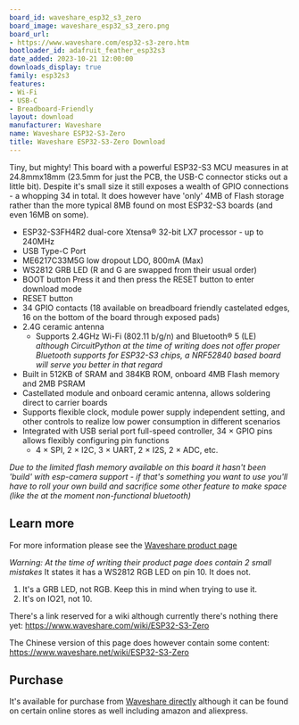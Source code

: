 ```yaml
---
board_id: waveshare_esp32_s3_zero
board_image: waveshare_esp32_s3_zero.png
board_url:
- https://www.waveshare.com/esp32-s3-zero.htm
bootloader_id: adafruit_feather_esp32s3
date_added: 2023-10-21 12:00:00
downloads_display: true
family: esp32s3
features:
- Wi-Fi
- USB-C
- Breadboard-Friendly
layout: download
manufacturer: Waveshare
name: Waveshare ESP32-S3-Zero
title: Waveshare ESP32-S3-Zero Download
---
```


Tiny, but mighty! This board with a powerful ESP32-S3 MCU measures in at 24.8mmx18mm (23.5mm for just the PCB, the USB-C connector sticks out a little bit). Despite it's small size it still exposes a wealth of GPIO connections - a whopping 34 in total. It does however have 'only' 4MB of Flash storage rather than the more typical 8MB found on most ESP32-S3 boards (and even 16MB on some).

 * ESP32-S3FH4R2 dual-core Xtensa® 32-bit LX7 processor - up to 240MHz
 * USB Type-C Port
 * ME6217C33M5G low dropout LDO, 800mA (Max)
 * WS2812 GRB LED (R and G are swapped from their usual order)
 * BOOT button
   Press it and then press the RESET button to enter download mode
 * RESET button
 * 34 GPIO contacts (18 available on breadboard friendly castelated edges, 16 on the bottom of the board through exposed pads)
 * 2.4G ceramic antenna
   * Supports 2.4GHz Wi-Fi (802.11 b/g/n) and Bluetooth® 5 (LE)
   *although CircuitPython at the time of writing does not offer proper Bluetooth supports for ESP32-S3 chips, a NRF52840 based board will serve you better in that regard*
 * Built in 512KB of SRAM and 384KB ROM, onboard 4MB Flash memory and 2MB PSRAM
 * Castellated module and onboard ceramic antenna, allows soldering direct to carrier boards
 * Supports flexible clock, module power supply independent setting, and other controls to realize low power consumption in different scenarios
 * Integrated with USB serial port full-speed controller, 34 × GPIO pins allows flexibly configuring pin functions
   * 4 × SPI, 2 × I2C, 3 × UART, 2 × I2S, 2 × ADC, etc.

*Due to the limited flash memory available on this board it hasn't been 'build' with esp-camera support - if that's something you want to use you'll have to roll your own build and sacrifice some other feature to make space (like the at the moment non-functional bluetooth)*

## Learn more
For more information please see the [Waveshare product page](https://www.waveshare.com/esp32-s3-zero.htm)

*Warning: At the time of writing their product page does contain 2 small mistakes*
It states it has a WS2812 RGB LED on pin 10. It does not.
 1. It's a GRB LED, not RGB. Keep this in mind when trying to use it.
 2. It's on IO21, not 10.

 There's a link reserved for a wiki although currently there's nothing there yet:
https://www.waveshare.com/wiki/ESP32-S3-Zero

The Chinese version of this page does however contain some content:
https://www.waveshare.net/wiki/ESP32-S3-Zero

## Purchase
It's available for purchase from [Waveshare directly](https://www.waveshare.com/esp32-s3-zero.htm) although it can be found on certain online stores as well including amazon and aliexpress.
